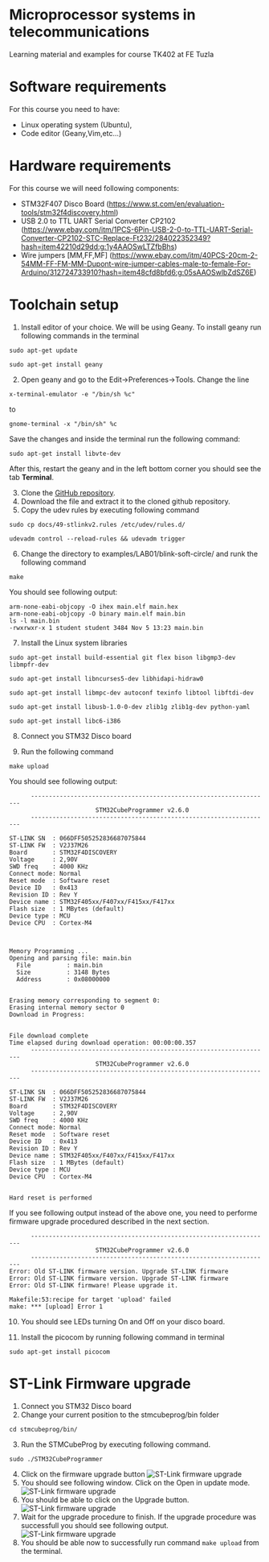 # Microprocessor systems in telecommunications
  Learning material and examples for course TK402 at FE Tuzla

# Software requirements
  For this course you need to have:
  - Linux operating system (Ubuntu),
  - Code editor (Geany,Vim,etc...)

# Hardware requirements
For this course we will need following components:
- STM32F407 Disco Board (https://www.st.com/en/evaluation-tools/stm32f4discovery.html)
- USB 2.0 to TTL UART Serial Converter CP2102 (https://www.ebay.com/itm/1PCS-6Pin-USB-2-0-to-TTL-UART-Serial-Converter-CP2102-STC-Replace-Ft232/284022352349?hash=item42210d29dd:g:1y4AAOSwLTZfbBhs)
- Wire jumpers [MM,FF,MF] (https://www.ebay.com/itm/40PCS-20cm-2-54MM-FF-FM-MM-Dupont-wire-jumper-cables-male-to-female-For-Arduino/312724733910?hash=item48cfd8bfd6:g:05sAAOSwlbZdSZ6E)

# Toolchain setup

1. Install editor of your choice. We will be using Geany. To install geany run following commands in the terminal
```
sudo apt-get update
```
```
sudo apt-get install geany
```

2. Open geany and go to the Edit->Preferences->Tools. Change the line

```
x-terminal-emulator -e "/bin/sh %c"
```
to

```
gnome-terminal -x "/bin/sh" %c
```

Save the changes and inside the terminal run the following command:
```
sudo apt-get install libvte-dev
```

After this, restart the geany and in the left bottom corner you should see the tab **Terminal**.

3. Clone the [GitHub repository](https://github.com/semir-t/msut).
4. Download the file and extract it to the cloned github repository.
5. Copy the udev rules by executing following command
```
sudo cp docs/49-stlinkv2.rules /etc/udev/rules.d/
```
```
udevadm control --reload-rules && udevadm trigger
```
6. Change the directory to examples/LAB01/blink-soft-circle/ and runk the following command
```
make
```

You should see following output:
```
arm-none-eabi-objcopy -O ihex main.elf main.hex
arm-none-eabi-objcopy -O binary main.elf main.bin
ls -l main.bin
-rwxrwxr-x 1 student student 3484 Nov 5 13:23 main.bin
``` 

7. Install the Linux system libraries
```
sudo apt-get install build-essential git flex bison libgmp3-dev libmpfr-dev
```
```
sudo apt-get install libncurses5-dev libhidapi-hidraw0
```
```
sudo apt-get install libmpc-dev autoconf texinfo libtool libftdi-dev
```
```
sudo apt-get install libusb-1.0-0-dev zlib1g zlib1g-dev python-yaml
```
```
sudo apt-get install libc6-i386
```

8. Connect you STM32 Disco board

9. Run the following command
```
make upload
```
You should see following output:
```
      -------------------------------------------------------------------
                        STM32CubeProgrammer v2.6.0                  
      -------------------------------------------------------------------

ST-LINK SN  : 066DFF505252836687075844
ST-LINK FW  : V2J37M26
Board       : STM32F4DISCOVERY
Voltage     : 2,90V
SWD freq    : 4000 KHz
Connect mode: Normal
Reset mode  : Software reset
Device ID   : 0x413
Revision ID : Rev Y
Device name : STM32F405xx/F407xx/F415xx/F417xx
Flash size  : 1 MBytes (default)
Device type : MCU
Device CPU  : Cortex-M4



Memory Programming ...
Opening and parsing file: main.bin
  File          : main.bin
  Size          : 3148 Bytes
  Address       : 0x08000000 


Erasing memory corresponding to segment 0:
Erasing internal memory sector 0
Download in Progress:


File download complete
Time elapsed during download operation: 00:00:00.357
      -------------------------------------------------------------------
                        STM32CubeProgrammer v2.6.0                  
      -------------------------------------------------------------------

ST-LINK SN  : 066DFF505252836687075844
ST-LINK FW  : V2J37M26
Board       : STM32F4DISCOVERY
Voltage     : 2,90V
SWD freq    : 4000 KHz
Connect mode: Normal
Reset mode  : Software reset
Device ID   : 0x413
Revision ID : Rev Y
Device name : STM32F405xx/F407xx/F415xx/F417xx
Flash size  : 1 MBytes (default)
Device type : MCU
Device CPU  : Cortex-M4


Hard reset is performed
```
If you see following output instead of the above one, you need to performe firmware upgrade procedured described in the next section.
```
      -------------------------------------------------------------------
                        STM32CubeProgrammer v2.6.0                  
      -------------------------------------------------------------------
Error: Old ST-LINK firmware version. Upgrade ST-LINK firmware
Error: Old ST-LINK firmware version. Upgrade ST-LINK firmware
Error: Old ST-LINK firmware! Please upgrade it.

Makefile:53:recipe for target 'upload' failed
make: *** [upload] Error 1
```
10. You should see LEDs turning On and Off on your disco board.

11. Install the picocom by running following command in terminal
```
sudo apt-get install picocom
```

# ST-Link Firmware upgrade
1. Connect you STM32 Disco board
2. Change your current position to the stmcubeprog/bin folder
```
cd stmcubeprog/bin/
```
3. Run the STMCubeProg by executing following command.
```
sudo ./STM32CubeProgrammer
```
4.  Click on the firmware upgrade button
![ST-Link firmware upgrade](images/st-link-fw-upgrade-01.png  "ST-Link firmware upgrade")
5. You should see following window. Click on the Open in update mode.
![ST-Link firmware upgrade](images/st-link-fw-upgrade-02.png  "ST-Link firmware upgrade")
6. You should be able to click on the Upgrade button.
![ST-Link firmware upgrade](images/st-link-fw-upgrade-03.png  "ST-Link firmware upgrade")
7. Wait for the upgrade procedure to finish. If the upgrade procedure was successfull you should see following output.
![ST-Link firmware upgrade](images/st-link-fw-upgrade-04.png  "ST-Link firmware upgrade")
8. You should be able now to successfully run command ``` make upload ``` from the terminal.



